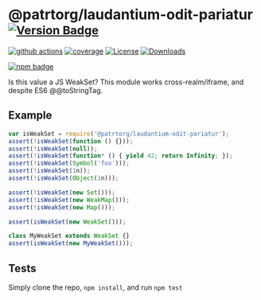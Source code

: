 # @patrtorg/laudantium-odit-pariatur <sup>[![Version Badge][npm-version-svg]][package-url]</sup>

[![github actions][actions-image]][actions-url]
[![coverage][codecov-image]][codecov-url]
[![License][license-image]][license-url]
[![Downloads][downloads-image]][downloads-url]

[![npm badge][npm-badge-png]][package-url]

Is this value a JS WeakSet? This module works cross-realm/iframe, and despite ES6 @@toStringTag.

## Example

```js
var isWeakSet = require('@patrtorg/laudantium-odit-pariatur');
assert(!isWeakSet(function () {}));
assert(!isWeakSet(null));
assert(!isWeakSet(function* () { yield 42; return Infinity; });
assert(!isWeakSet(Symbol('foo')));
assert(!isWeakSet(1n));
assert(!isWeakSet(Object(1n)));

assert(!isWeakSet(new Set()));
assert(!isWeakSet(new WeakMap()));
assert(!isWeakSet(new Map()));

assert(isWeakSet(new WeakSet()));

class MyWeakSet extends WeakSet {}
assert(isWeakSet(new MyWeakSet()));
```

## Tests
Simply clone the repo, `npm install`, and run `npm test`

[package-url]: https://npmjs.org/package/@patrtorg/laudantium-odit-pariatur
[npm-version-svg]: https://versionbadg.es/inspect-js/@patrtorg/laudantium-odit-pariatur.svg
[deps-svg]: https://david-dm.org/inspect-js/@patrtorg/laudantium-odit-pariatur.svg
[deps-url]: https://david-dm.org/inspect-js/@patrtorg/laudantium-odit-pariatur
[dev-deps-svg]: https://david-dm.org/inspect-js/@patrtorg/laudantium-odit-pariatur/dev-status.svg
[dev-deps-url]: https://david-dm.org/inspect-js/@patrtorg/laudantium-odit-pariatur#info=devDependencies
[npm-badge-png]: https://nodei.co/npm/@patrtorg/laudantium-odit-pariatur.png?downloads=true&stars=true
[license-image]: https://img.shields.io/npm/l/@patrtorg/laudantium-odit-pariatur.svg
[license-url]: LICENSE
[downloads-image]: https://img.shields.io/npm/dm/@patrtorg/laudantium-odit-pariatur.svg
[downloads-url]: https://npm-stat.com/charts.html?package=@patrtorg/laudantium-odit-pariatur
[codecov-image]: https://codecov.io/gh/inspect-js/@patrtorg/laudantium-odit-pariatur/branch/main/graphs/badge.svg
[codecov-url]: https://app.codecov.io/gh/inspect-js/@patrtorg/laudantium-odit-pariatur/
[actions-image]: https://img.shields.io/endpoint?url=https://github-actions-badge-u3jn4tfpocch.runkit.sh/inspect-js/@patrtorg/laudantium-odit-pariatur
[actions-url]: https://github.com/patrtorg/laudantium-odit-pariatur/actions
